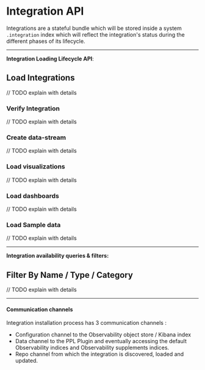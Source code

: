 # Integration API

Integrations are a stateful bundle which will be stored inside a system `.integration` index which will reflect the integration's status during the different phases of its lifecycle.

---
**Integration Loading Lifecycle API**: 

## Load Integrations
// TODO explain with details

### Verify Integration
// TODO explain with details

### Create data-stream
// TODO explain with details

### Load visualizations
// TODO explain with details

### Load dashboards  
// TODO explain with details

### Load Sample data
// TODO explain with details

---

**Integration availability queries & filters:**

## Filter By Name / Type / Category 
// TODO explain with details

---

#### Communication channels
Integration installation process has 3 communication channels :
- Configuration channel to the Observability object store / Kibana index
- Data channel to the PPL Plugin and eventually accessing the default Observability indices and Observability supplements indices.
- Repo channel from which the integration is discovered, loaded and updated.
